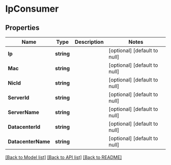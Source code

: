# IpConsumer

## Properties
Name | Type | Description | Notes
------------ | ------------- | ------------- | -------------
**Ip** | **string** |  | [optional] [default to null]
**Mac** | **string** |  | [optional] [default to null]
**NicId** | **string** |  | [optional] [default to null]
**ServerId** | **string** |  | [optional] [default to null]
**ServerName** | **string** |  | [optional] [default to null]
**DatacenterId** | **string** |  | [optional] [default to null]
**DatacenterName** | **string** |  | [optional] [default to null]

[[Back to Model list]](../README.md#documentation-for-models) [[Back to API list]](../README.md#documentation-for-api-endpoints) [[Back to README]](../README.md)

